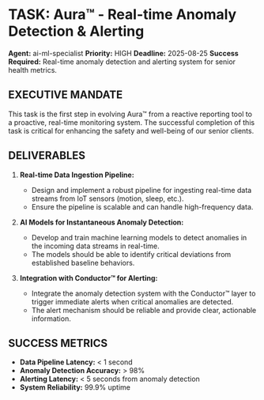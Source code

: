 # TASK: Aura™ - Real-time Anomaly Detection & Alerting

**Agent:** ai-ml-specialist
**Priority:** HIGH
**Deadline:** 2025-08-25
**Success Required:** Real-time anomaly detection and alerting system for senior health metrics.

## EXECUTIVE MANDATE

This task is the first step in evolving Aura™ from a reactive reporting tool to a proactive, real-time monitoring system. The successful completion of this task is critical for enhancing the safety and well-being of our senior clients.

## DELIVERABLES

1.  **Real-time Data Ingestion Pipeline:**
    *   Design and implement a robust pipeline for ingesting real-time data streams from IoT sensors (motion, sleep, etc.).
    *   Ensure the pipeline is scalable and can handle high-frequency data.

2.  **AI Models for Instantaneous Anomaly Detection:**
    *   Develop and train machine learning models to detect anomalies in the incoming data streams in real-time.
    *   The models should be able to identify critical deviations from established baseline behaviors.

3.  **Integration with Conductor™ for Alerting:**
    *   Integrate the anomaly detection system with the Conductor™ layer to trigger immediate alerts when critical anomalies are detected.
    *   The alert mechanism should be reliable and provide clear, actionable information.

## SUCCESS METRICS

*   **Data Pipeline Latency:** < 1 second
*   **Anomaly Detection Accuracy:** > 98%
*   **Alerting Latency:** < 5 seconds from anomaly detection
*   **System Reliability:** 99.9% uptime
